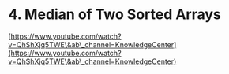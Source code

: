 # 4. Median of Two Sorted Arrays

[https://www.youtube.com/watch?v=QhShXjq5TWE\&ab\_channel=KnowledgeCenter](https://www.youtube.com/watch?v=QhShXjq5TWE\&ab\_channel=KnowledgeCenter)
